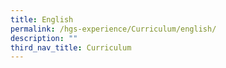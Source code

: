 ```yaml
---
title: English
permalink: /hgs-experience/Curriculum/english/
description: ""
third_nav_title: Curriculum
---
```

